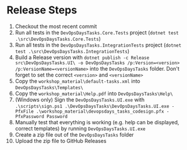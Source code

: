 # Release Steps

1. Checkout the most recent commit
2. Run all tests in the `DevOpsDaysTasks.Core.Tests` project (`dotnet test .\src\DevOpsDaysTasks.Core.Tests`)
3. Run all tests in the `DevOpsDaysTasks.IntegrationTests` project (`dotnet test .\src\DevOpsDaysTasks.IntegrationTests`)
4. Build a Release version with `dotnet publish -c Release src\DevOpsDaysTasks.UI\ -o DevOpsDaysTasks /p:Version=<version> /p:VersionName=<versionName>` into the `DevOpsDaysTasks` folder. Don't forget to set the correct `<version>` and `<versionName>`
5. Copy the `workshop_material\default-tasks.xml` into `DevOpsDaysTasks\Templates\`
6. Copy the `workshop_material\Help.pdf` into `DevOpsDaysTasks\Help\`
7. (Windows only) Sign the `DevOpsDaysTasks.UI.exe` with `.\scripts\sign.ps1 .\DevOpsDaysTasks\DevOpsDaysTasks.UI.exe -PfxFile .\workshop_material\devopsdays_tasks_codesign.pfx -PfxPassword Password`
8. Manually test that everything is working (e.g. help can be displayed, correct templates) by running `DevOpsDaysTasks.UI.exe`
9. Create a zip file out of the `DevOpsDaysTasks` folder
10. Upload the zip file to GitHub Releases